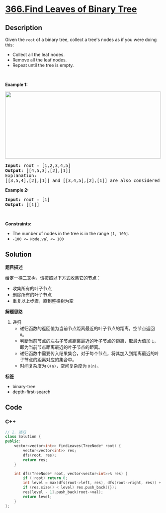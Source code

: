 # [366.Find Leaves of Binary Tree](https://leetcode.com/problems/find-leaves-of-binary-tree/description/)

## Description

<p>Given the <code>root</code> of a binary tree, collect a tree&#39;s nodes as if you were doing this:</p>

<ul>
  <li>Collect all the leaf nodes.</li>
  <li>Remove all the leaf&nbsp;nodes.</li>
  <li>Repeat until the tree is empty.</li>
</ul>

<p>&nbsp;</p>
<p><strong class="example">Example 1:</strong></p>
<img alt="" src="https://fastly.jsdelivr.net/gh/doocs/leetcode@main/solution/0300-0399/0366.Find%20Leaves%20of%20Binary%20Tree/images/remleaves-tree.jpg" style="width: 500px; height: 215px;" />
<pre>
<strong>Input:</strong> root = [1,2,3,4,5]
<strong>Output:</strong> [[4,5,3],[2],[1]]
Explanation:
[[3,5,4],[2],[1]] and [[3,4,5],[2],[1]] are also considered correct answers since per each level it does not matter the order on which elements are returned.
</pre>

<p><strong class="example">Example 2:</strong></p>

<pre>
<strong>Input:</strong> root = [1]
<strong>Output:</strong> [[1]]
</pre>

<p>&nbsp;</p>
<p><strong>Constraints:</strong></p>

<ul>
  <li>The number of nodes in the tree is in the range <code>[1, 100]</code>.</li>
  <li><code>-100 &lt;= Node.val &lt;= 100</code></li>
</ul>

## Solution

**题目描述**

给定一棵二叉树，请按照以下方式收集它的节点：

- 收集所有的叶子节点
- 删除所有的叶子节点
- 重复以上步骤，直到整棵树为空

**解题思路**

1. 递归
   - 递归函数的返回值为当前节点距离最近的叶子节点的距离，空节点返回 `0`。
   - 判断当前节点的左右子节点距离最近的叶子节点的距离，取最大值加 `1`，即为当前节点距离最近的叶子节点的距离。
   - 递归函数中需要传入结果集合，对于每个节点，将其加入到距离最近的叶子节点的距离对应的集合中。
   - 时间复杂度为 `O(n)`，空间复杂度为 `O(n)`。

**标签**

- binary-tree
- depth-first-search

<!-- code start -->
## Code

### C++

```cpp
// 1. 递归
class Solution {
public:
    vector<vector<int>> findLeaves(TreeNode* root) {
        vector<vector<int>> res;
        dfs(root, res);
        return res;
    }

    int dfs(TreeNode* root, vector<vector<int>>& res) {
        if (!root) return 0;
        int level = max(dfs(root->left, res), dfs(root->right, res)) + 1;
        if (res.size() < level) res.push_back({});
        res[level - 1].push_back(root->val);
        return level;
    }
};
```

<!-- code end -->
